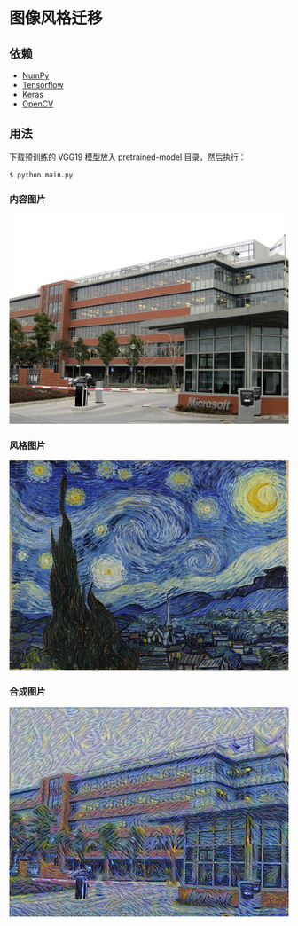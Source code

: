 # 图像风格迁移

## 依赖

- [NumPy](http://docs.scipy.org/doc/numpy-1.10.1/user/install.html)
- [Tensorflow](https://www.tensorflow.org/versions/r0.8/get_started/os_setup.html)
- [Keras](https://keras.io/#installation)
- [OpenCV](https://opencv-python-tutroals.readthedocs.io/en/latest/)

## 用法

下载预训练的 VGG19 [模型](https://github.com/Liu-Vince/Neural-Style-Transfer/releases/download/v1.0.0/imagenet-vgg-verydeep-19.mat)放入 pretrained-model 目录，然后执行：

```bash
$ python main.py
```

### 内容图片
![image](https://github.com/Liu-Vince/Neural-Style-Transfer/blob/main/images/content.jpg)

### 风格图片
![image](https://github.com/Liu-Vince/Neural-Style-Transfer/blob/main/images/style.jpg)

### 合成图片
![image](https://github.com/Liu-Vince/Neural-Style-Transfer/blob/main/images/output.png)
